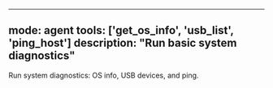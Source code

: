 ---
mode: agent
tools: ['get_os_info', 'usb_list', 'ping_host']
description: "Run basic system diagnostics"
----
Run system diagnostics: OS info, USB devices, and ping.
